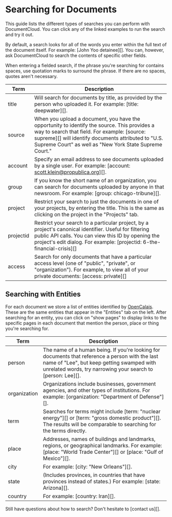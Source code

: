 # Searching for Documents

This guide lists the different types of searches you can perform with DocumentCloud. You can click any of the linked examples to run the search and try it out.

By default, a search looks for all of the words you enter within the full text of the document itself. For example: [John Yoo detainee][]. You can, however, ask DocumentCloud to search the contents of specific other fields.

When entering a fielded search, if the phrase you're searching for contains spaces, use quotation marks to surround the phrase. If there are no spaces, quotes aren't necessary.
   
Term                        | Description 
----------------------------|---------------------
title                       |	Will search for documents by title, as provided by the person who uploaded it. For example: [title: deepwater][].
source                      | When you upload a document, you have the opportunity to identify the source. This provides a way to search that field. For example: [source: supreme][] will identify documents attributed to "U.S. Supreme Court" as well as "New York State Supreme Court."
account                     | Specify an email address to see documents uploaded by a single user. For example: [account: scott.klein@propublica.org][].
group                       | If you know the short name of an organization, you can search for documents uploaded by anyone in that newsroom. For example: [group: chicago-tribune][].
project                     | Restrict your search to just the documents in one of your projects, by entering the title. This is the same as clicking on the project in the "Projects" tab.
projectid                   | Restrict your search to a particular project, by a project's canonical identifier. Useful for filtering public API calls. You can view this ID by opening the project's edit dialog. For example: [projectid: 6-the-financial-crisis][]
access                      | Search for only documents that have a particular access level (one of "public", "private", or "organization"). For example, to view all of your private documents: [access: private][]
 
## Searching with Entities
 
For each document we store a list of entities identified by [OpenCalais][]. These are the same entities that appear in the "Entities" tab on the left. After searching for an entity, you can click on "show pages" to display links to the specific pages in each document that mention the person, place or thing you're searching for.

Term                        | Description 
----------------------------|-------------------------
person                      | The name of a human being. If you're looking for documents that reference a person with the last name of "Lee", but keep getting swamped with unrelated words, try narrowing your search to [person: Lee][].
organization                | Organizations include businesses, government agencies, and other types of institutions. For example: [organization: "Department of Defense"][].
term                        | Searches for terms might include [term: "nuclear energy"][] or [term: "gross domestic product"][]. The results will be comparable to searching for the terms directly.
place                       | Addresses, names of buildings and landmarks, regions, or geographical landmarks. For example: [place: "World Trade Center"][] or [place: "Gulf of Mexico"][].
city                        | For example: [city: "New Orleans"][].
state                       | (Includes provinces, in countries that have provinces instead of states.) For example: [state: Arizona][].
country                     | For example: [country: Iran][].

Still have questions about how to search? Don't hesitate to [contact us][].

[OpenCalais]: http://www.opencalais.com/
